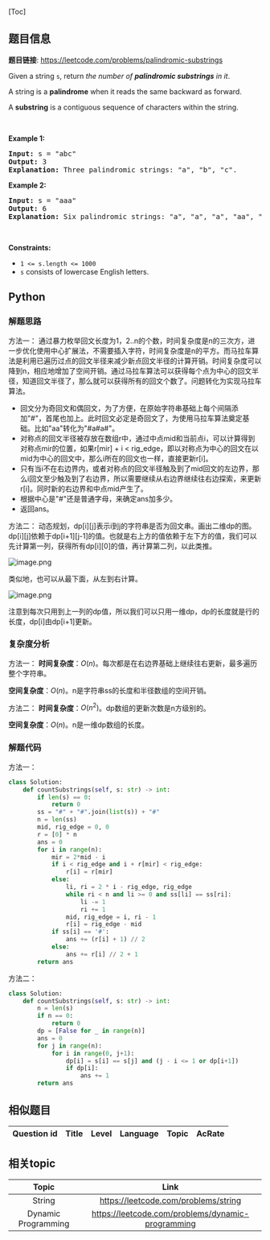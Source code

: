 [Toc]
## 题目信息
**题目链接**: https://leetcode.com/problems/palindromic-substrings
<p>Given a string <code>s</code>, return <em>the number of <strong>palindromic substrings</strong> in it</em>.</p>

<p>A string is a <strong>palindrome</strong> when it reads the same backward as forward.</p>

<p>A <strong>substring</strong> is a contiguous sequence of characters within the string.</p>

<p>&nbsp;</p>
<p><strong>Example 1:</strong></p>

<pre>
<strong>Input:</strong> s = &quot;abc&quot;
<strong>Output:</strong> 3
<strong>Explanation:</strong> Three palindromic strings: &quot;a&quot;, &quot;b&quot;, &quot;c&quot;.
</pre>

<p><strong>Example 2:</strong></p>

<pre>
<strong>Input:</strong> s = &quot;aaa&quot;
<strong>Output:</strong> 6
<strong>Explanation:</strong> Six palindromic strings: &quot;a&quot;, &quot;a&quot;, &quot;a&quot;, &quot;aa&quot;, &quot;aa&quot;, &quot;aaa&quot;.
</pre>

<p>&nbsp;</p>
<p><strong>Constraints:</strong></p>

<ul>
	<li><code>1 &lt;= s.length &lt;= 1000</code></li>
	<li><code>s</code> consists of lowercase English letters.</li>
</ul>

## Python
### 解题思路
方法一：
通过暴力枚举回文长度为1，2..n的个数，时间复杂度是n的三次方，进一步优化使用中心扩展法，不需要插入字符，时间复杂度是n的平方。而马拉车算法是利用已遍历过点的回文半径来减少新点回文半径的计算开销。时间复杂度可以降到n，相应地增加了空间开销。通过马拉车算法可以获得每个点为中心的回文半径，知道回文半径了，那么就可以获得所有的回文个数了。问题转化为实现马拉车算法。

- 回文分为奇回文和偶回文，为了方便，在原始字符串基础上每个间隔添加"#"，首尾也加上。此时回文必定是奇回文了，为使用马拉车算法奠定基础。比如"aa"转化为"#a#a#"。
- 对称点的回文半径被存放在数组r中，通过中点mid和当前点i，可以计算得到对称点mir的位置，如果r[mir] + i < rig_edge，即以对称点为中心的回文在以mid为中心的回文中，那么i所在的回文也一样，直接更新r[i]。
- 只有当i不在右边界内，或者对称点的回文半径触及到了mid回文的左边界，那么i回文至少触及到了右边界，所以需要继续从右边界继续往右边探索，来更新r[i]。同时新的右边界和中点mid产生了。
- 根据中心是"#"还是普通字母，来确定ans加多少。
- 返回ans。

方法二：
动态规划，dp\[i\]\[j\]表示i到j的字符串是否为回文串。画出二维dp的图。dp\[i\]\[j\]依赖于dp\[i+1\]\[j-1\]的值。也就是右上方的值依赖于左下方的值，我们可以先计算第一列，获得所有dp\[i\]\[0\]的值，再计算第二列，以此类推。

![image.png](https://raw.githubusercontent.com/TobinZuo/Algorithms-and-data-structure/master/pics/lc647_2.png)

类似地，也可以从最下面，从左到右计算。

![image.png](https://raw.githubusercontent.com/TobinZuo/Algorithms-and-data-structure/master/pics/lc647_1.png)

注意到每次只用到上一列的dp值，所以我们可以只用一维dp，dp的长度就是行的长度，dp\[i\]由dp\[i+1\]更新。

### 复杂度分析
方法一：
**时间复杂度**：$O(n)$。每次都是在右边界基础上继续往右更新，最多遍历整个字符串。

**空间复杂度**：$O(n)$。n是字符串ss的长度和半径数组的空间开销。

方法二：
**时间复杂度**：$O(n^2)$。dp数组的更新次数是n方级别的。

**空间复杂度**：$O(n)$。n是一维dp数组的长度。

### 解题代码
方法一：
```python
class Solution:
    def countSubstrings(self, s: str) -> int:
        if len(s) == 0:
            return 0
        ss = "#" + "#".join(list(s)) + "#" 
        n = len(ss)
        mid, rig_edge = 0, 0
        r = [0] * n
        ans = 0
        for i in range(n):
            mir = 2*mid - i
            if i < rig_edge and i + r[mir] < rig_edge:
                r[i] = r[mir]
            else:
                li, ri = 2 * i - rig_edge, rig_edge 
                while ri < n and li >= 0 and ss[li] == ss[ri]:
                    li -= 1
                    ri += 1
                mid, rig_edge = i, ri - 1  
                r[i] = rig_edge - mid
            if ss[i] == '#':
                ans += (r[i] + 1) // 2 
            else:
                ans += r[i] // 2 + 1
        return ans
```

方法二：
```python
class Solution:
    def countSubstrings(self, s: str) -> int:
        n = len(s)
        if n == 0:
            return 0
        dp = [False for _ in range(n)]
        ans = 0
        for j in range(n): 
            for i in range(0, j+1):    
                dp[i] = s[i] == s[j] and (j - i <= 1 or dp[i+1])
                if dp[i]:                  
                    ans += 1
        return ans
```


## 相似题目
Question id | Title | Level | Language | Topic | AcRate
:-----------:|:-----:|:-----:|:--------:|:-----:|:------:


## 相关topic
Topic | Link
:-----:|:----:
String | https://leetcode.com/problems/string
Dynamic Programming | https://leetcode.com/problems/dynamic-programming